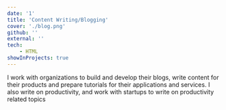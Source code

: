 ```yaml
---
date: '1'
title: 'Content Writing/Blogging'
cover: './blog.png'
github: ''
external: ''
tech:
    - HTML
showInProjects: true
---
```


I work with organizations to build and develop their blogs, write content for their products and prepare tutorials for their applications and services. I also write on productivity, and work with startups to write on productivity related topics
